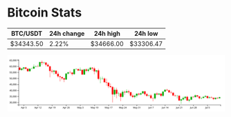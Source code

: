 # Bitcoin Stats

BTC/USDT|24h change|24h high|24h low|
|---|---|---|---|
|$34343.50|2.22%|$34666.00|$33306.47|

<img src="./chart.svg">
